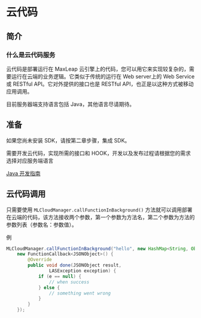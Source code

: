 # 云代码
## 简介
### 什么是云代码服务
云代码是部署运行在 MaxLeap 云引擎上的代码，您可以用它来实现较复杂的，需要运行在云端的业务逻辑。它类似于传统的运行在 Web server上的 Web Service或 RESTful API。它对外提供的接口也是 RESTful API，也正是以这种方式被移动应用调用。

目前服务器端支持语言包括 Java，其他语言尽请期待。

<!-- 目前服务器端支持语言包括 Java、Python、Node.js，其他语言尽请期待。 -->


## 准备

如果您尚未安装 SDK，请按第二章步骤，集成 SDK。

需要开发云代码，实现所需的接口和 HOOK，开发以及发布过程请根据您的需求选择对应服务端语言

[Java 开发指南](ML_DOCS_GUIDE_LINK_PLACEHOLDER_JAVA#CLOUD_CODE_ZH)

<!--
[Python 开发指南](ML_DOCS_GUIDE_LINK_PLACEHOLDER_PYTHON#CLOUD_CODE_ZH)，[Node.js 开发指南](ML_DOCS_GUIDE_LINK_PLACEHOLDER_NODEJS#CLOUD_CODE_ZH)
-->
## 云代码调用

只需要使用 `MLCloudManager.callFunctionInBackground()` 方法就可以调用部署在云端的代码，该方法接收两个参数，第一个参数为方法名，第二个参数为方法的参数列表（参数名：参数值）。

例

```java
MLCloudManager.callFunctionInBackground("hello", new HashMap<String, Object>(),
    new FunctionCallback<JSONObject>() {
        @Override
        public void done(JSONObject result,
                LASException exception) {
            if (e == null) {
                // when success
            } else {
                // something went wrong
            }
        }
    });
```